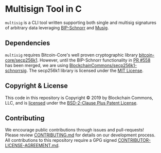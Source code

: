 # Multisign Tool in C

`multisig` is a CLI tool written supporting both single and multisig signatures of arbitrary data leveraging [BIP-Schnorr](https://github.com/sipa/bips/blob/bip-schnorr/bip-schnorr.mediawiki) and [Musig](https://eprint.iacr.org/2018/068).

## Dependencies

`multisig` requires Bitcoin-Core's well proven cryptographic library [bitcoin-core/secp256k1](https://github.com/bitcoin-core/secp256k1). However, until the BIP-Schnorr functionality in [PR #558](https://github.com/bitcoin-core/secp256k1/pull/558) has been merged, we are using [BlockchainCommons/secp256k1-schnorrsig](https://github.com/BlockchainCommons/secp256k1-schnorrsig). The secp256k1 library is licensed under the [MIT License](https://github.com/bitcoin-core/secp256k1/blob/master/COPYING).

## Copyright & License

This code in this repository is Copyright © 2019 by Blockchain Commons, LLC, and is [licensed](./LICENSE.md) under the [BSD-2-Clause Plus Patent License](https://spdx.org/licenses/BSD-2-Clause-Patent.html).

## Contributing

We encourage public contributions through issues and pull-requests! Please review [CONTRIBUTING.md](./CONTRIBUTING.md) for details on our development process. All contributions to this repository require a GPG signed [CONTRIBUTOR-LICENSE-AGREEMENT.md](./CONTRIBUTOR-LICENSE-AGREEMENT.md).
